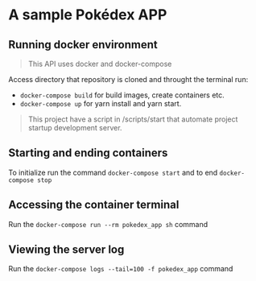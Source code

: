 # A sample Pokédex APP

## Running docker environment

> This API uses docker and docker-compose

Access directory that repository is cloned and throught the terminal run:

- `docker-compose build` for build images, create containers etc.
- `docker-compose up` for yarn install and yarn start.

> This project have a script in /scripts/start that automate project startup development server.

## Starting and ending containers
To initialize run the command `docker-compose start` and to end `docker-compose stop`

## Accessing the container terminal
Run the `docker-compose run --rm pokedex_app sh` command

## Viewing the server log

Run the `docker-compose logs --tail=100 -f pokedex_app` command